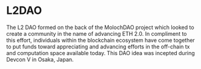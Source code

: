 # L2DAO

The L2 DAO formed on the back of the MolochDAO project which looked to create a community in the name of advancing ETH 2.0. In compliment to this effort, individuals within the blockchain ecosystem have come together to put funds toward appreciating and advancing efforts in the off-chain tx and computation space available today. This DAO idea was incepted during Devcon V in Osaka, Japan.
